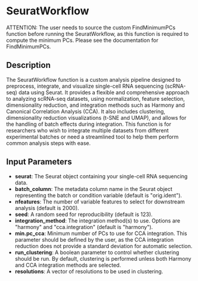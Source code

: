 # SeuratWorkflow
ATTENTION: The user needs to source the custom FindMinimumPCs function before running the SeuratWorkflow, as this function is required to compute the minimum PCs. Please see the documentation for FindMinimumPCs. 

## Description
The SeuratWorkflow function is a custom analysis pipeline designed to preprocess, integrate, and visualize single-cell RNA sequencing (scRNA-seq) data using Seurat. It provides a flexible and comprehensive approach to analyzing scRNA-seq datasets, using normalization, feature selection, dimensionality reduction, and integration methods such as Harmony and Canonical Correlation Analysis (CCA). It also includes clustering, dimensionality reduction visualizations (t-SNE and UMAP), and allows for the handling of batch effects during integration. This function is for researchers who wish to integrate multiple datasets from different experimental batches or need a streamlined tool to help them perform common analysis steps with ease.

## Input Parameters
- **seurat**: The Seurat object containing your single-cell RNA sequencing data.
- **batch_column**: The metadata column name in the Seurat object representing the batch or condition variable (default is "orig.ident").
- **nfeatures**: The number of variable features to select for downstream analysis (default is 2000).
- **seed**: A random seed for reproducibility (default is 123).
- **integration_method**: The integration method(s) to use. Options are "harmony" and "cca.integration" (default is "harmony").
- **min.pc_cca**: Minimum number of PCs to use for CCA integration. This parameter should be defined by the user, as the CCA integration reduction does not provide a standard deviation for automatic selection.
- **run_clustering**: A boolean parameter to control whether clustering should be run. By default, clustering is performed unless both Harmony and CCA integration methods are selected.
- **resolutions**: A vector of resolutions to be used in clustering.
